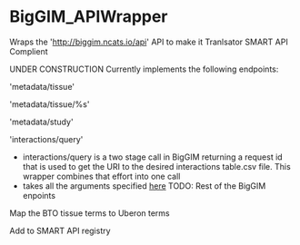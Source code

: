 # BigGIM_APIWrapper
Wraps the 'http://biggim.ncats.io/api' API to make it Tranlsator SMART API Complient

UNDER CONSTRUCTION
Currently implements the following endpoints:

'metadata/tissue'

'metadata/tissue/%s'

'metadata/study'

'interactions/query'
- interactions/query is a two stage call in BigGIM returning a request id that is used to get the URI to the desired interactions table.csv file.  This wrapper combines that effort into one call
- takes all the arguments specified [here](http://biggim.ncats.io/api)
TODO:
Rest of the BigGIM enpoints

Map the BTO tissue terms to Uberon terms

Add to SMART API registry


